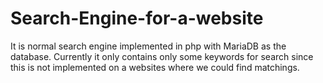 # Search-Engine-for-a-website
It is normal search engine implemented in php with MariaDB as the database. Currently it only contains only some keywords for search since
this is not implemented on a websites where we could find matchings.
